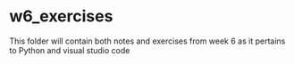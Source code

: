 # w6_exercises

This folder will contain both notes and exercises from week 6 as it pertains to Python and visual studio code 
